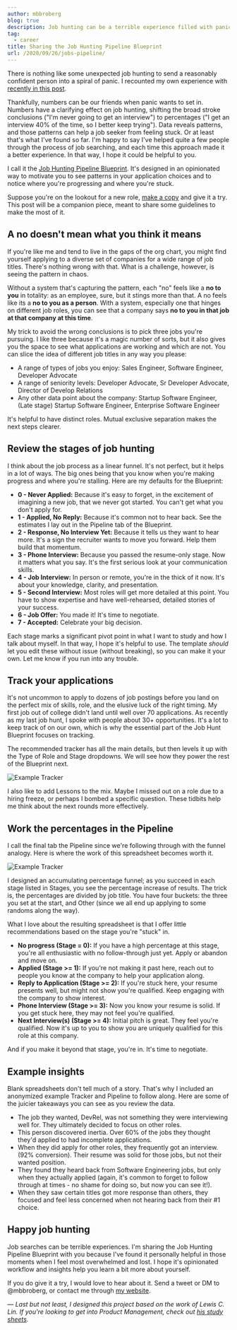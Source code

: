 ```yaml
---
author: mbbroberg
blog: true
description: Job hunting can be a terrible experience filled with panic. Use data to calm your nerves.
tag:
  - career
title: Sharing the Job Hunting Pipeline Blueprint
url: /2020/09/26/jobs-pipeline/
---
```



There is nothing like some unexpected job hunting to send a reasonably confident person into a spiral of panic. I recounted my own experience with [recently in this post](2020-05-03-nonlinear-job-hunting.md). 

Thankfully, numbers can be our friends when panic wants to set in. Numbers have a clarifying effect on job hunting, shifting the broad stroke conclusions ("I'm never going to get an interview") to percentages ("I get an interview 40% of the time, so I better keep trying"). Data reveals patterns, and those patterns can help a job seeker from feeling stuck. Or at least that's what I've found so far. I'm happy to say I've helped quite a few people through the process of job searching, and each time this approach made it a better experience. In that way, I hope it could be helpful to you. 

I call it the [Job Hunting Pipeline Blueprint](https://bit.ly/JobPipelineBrueprint). It's designed in an opinionated way to motivate you to see patterns in your application choices and to notice where you're progressing and where you're stuck.

Suppose you're on the lookout for a new role, [make a copy](https://bit.ly/JobPipelineBrueprint) and give it a try. This post will be a companion piece, meant to share some guidelines to make the most of it. 

## A no doesn't mean what you think it means

If you're like me and tend to live in the gaps of the org chart, you might find yourself applying to a diverse set of companies for a wide range of job titles. There's nothing wrong with that. What is a challenge, however, is seeing the pattern in chaos. 

Without a system that's capturing the pattern, each "no" feels like a **no to you** in totality: as an employee, sure, but it stings more than that. A no feels like its a **no to you as a person**. With a system, especially one that hinges on different job roles, you can see that a company says **no to you in that job at that company at this time**. 

My trick to avoid the wrong conclusions is to pick three jobs you're pursuing. I like three because it's a magic number of sorts, but it also gives you the space to see what applications are working and which are not. You can slice the idea of different job titles in any way you please:

- A range of types of jobs you enjoy: Sales Engineer, Software Engineer, Developer Advocate
- A range of seniority levels: Developer Advocate, Sr Developer Advocate, Director of Develop Relations
- Any other data point about the company: Startup Software Engineer, (Late stage) Startup Software Engineer, Enterprise Software Engineer

It's helpful to have distinct roles. Mutual exclusive separation makes the next steps clearer.

## Review the stages of job hunting

I think about the job process as a linear funnel. It's not perfect, but it helps in a lot of ways. The big ones being that you know when you're making progress and where you're stalling. Here are my defaults for the Blueprint:

- **0 - Never Applied:**    Because it's easy to forget, in the excitement of imagining a new job, that we never got started. You can't get what you don't apply for.
- **1 - Applied, No Reply:** Because it's common not to hear back. See the estimates I lay out in the Pipeline tab of the Blueprint.
- **2 - Response, No Interview Yet:**   Because it tells us they want to hear more. It's a sign the recruiter wants to move you forward. Help them build that momentum. 
- **3 - Phone Interview:**  Because you passed the resume-only stage. Now it matters what you say. It's the first serious look at your communication skills. 
- **4 - Job Interview:**    In person or remote, you're in the thick of it now. It's about your knowledge, clarity, and presentation.
- **5 - Second Interview:** Most roles will get more detailed at this point. You have to show expertise and have well-rehearsed, detailed stories of your success.
- **6 - Job Offer:**    You made it! It's time to negotiate.
- **7 - Accepted:** Celebrate your big decision.

Each stage marks a significant pivot point in what I want to study and how I talk about myself. In that way, I hope it's helpful to use. The template _should_ let you edit these without issue (without breaking), so you can make it your own.  Let me know if you run into any trouble.

## Track your applications 

It's not uncommon to apply to dozens of job postings before you land on the perfect mix of skills, role, and the elusive luck of the right timing. My first job out of college didn't land until well over 70 applications. As recently as my last job hunt, I spoke with people about 30+ opportunities. It's a lot to keep track of on our own, which is why the essential part of the Job Hunt Blueprint focuses on tracking.

The recommended tracker has all the main details, but then levels it up with the Type of Role and Stage dropdowns. We will see how they power the rest of the Blueprint next.

![Example Tracker](../assets/images/job-hunting-pipeline-blueprint-example-tracker-mbbroberg.png)

I also like to add Lessons to the mix. Maybe I missed out on a role due to a hiring freeze, or perhaps I bombed a specific question. These tidbits help me think about the next rounds more effectively.

## Work the percentages in the Pipeline 

I call the final tab the Pipeline since we're following through with the funnel analogy. Here is where the work of this spreadsheet becomes worth it. 

![Example Tracker](../assets/images/job-hunting-pipeline-blueprint-example-pipeline-mbbroberg.png)

I designed an accumulating percentage funnel; as you succeed in each stage listed in Stages, you see the percentage increase of results. The trick is, the percentages are divided by job title. You have four buckets: the three you set at the start, and Other (since we all end up applying to some randoms along the way). 

What I love about the resulting spreadsheet is that I offer little recommendations based on the stage you're "stuck" in. 

* **No progress (Stage = 0):** If you have a high percentage at this stage, you're all enthusiastic with no follow-through just yet. Apply or abandon and move on. 
* **Applied (Stage >= 1):** If you're not making it past here, reach out to people you know at the company to help your application along.
* **Reply to Application (Stage >= 2):** If you're stuck here, your resume presents well, but might not show you're qualified. Keep engaging with the company to show interest.
* **Phone Interview (Stage >= 3):** Now you know your resume is solid. If you get stuck here, they may not feel you're qualified. 
* **Next Interview(s) (Stage >= 4):** Initial pitch is great. They feel you're qualified. Now it's up to you to show you are uniquely qualified for this role at this company.

And if you make it beyond that stage, you're in. It's time to negotiate. 

## Example insights

Blank spreadsheets don't tell much of a story. That's why I included an anonymized example Tracker and Pipeline to follow along. Here are some of the juicier takeaways you can see as you review the data. 

- The job they wanted, DevRel, was not something they were interviewing well for. They ultimately decided to focus on other roles. 
- This person discovered inertia. Over 60% of the jobs they thought they'd applied to had incomplete applications.
- When they did apply for other roles, they frequently got an interview. (92% conversion). Their resume was solid for those jobs, but not their wanted position.
- They found they heard back from Software Engineering jobs, but only when they actually applied (again, it's common to forget to follow through at times - no shame for doing so, but now you can see it!).
- When they saw certain titles got more response than others, they focused and feel less concerned when not hearing back from their #1 choice.

## Happy job hunting 

Job searches can be terrible experiences. I'm sharing the Job Hunting Pipeline Blueprint with you because I've found it personally helpful in those moments when I feel most overwhelmed and lost. I hope it's opinionated workflow and insights help you learn a bit more about yourself. 

If you do give it a try, I would love to hear about it. Send a tweet or DM to @mbbroberg, or contact me through [my website](https://mbbroberg.fun).

—
*Last but not least, I designed this project based on the work of Lewis C. Lin. If you're looking to get into Product Management, check out [his study sheets](https://bit.ly/PMPrepPlan).*